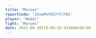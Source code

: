 ```yaml
---
title: "Moroes"
reportCode: "2dxwMnYH37rFJfN1"
player: "Amdal"
fight: "Moroes"
date: 2021-06-30T19:09:58.934000+00:00
---
```

